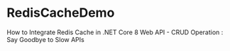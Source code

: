 # RedisCacheDemo
How to Integrate Redis Cache in .NET Core 8 Web API - CRUD Operation : Say Goodbye to Slow APIs
